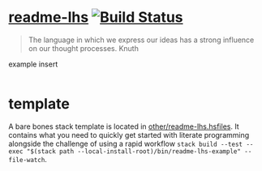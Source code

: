 [readme-lhs](https://tonyday567.github.io/readme-lhs) [![Build Status](https://travis-ci.org/tonyday567/readme-lhs.svg)](https://travis-ci.org/tonyday567/readme-lhs)
===

<blockquote cite>
The language in which we express our ideas has a strong influence on our
thought processes. Knuth
</blockquote>

example insert

``` {.output .example}
```

template
========

A bare bones stack template is located in
[other/readme-lhs.hsfiles](other/readme-lhs.hsfiles). It contains what
you need to quickly get started with literate programming alongside the challenge of using a rapid workflow `stack build --test --exec "$(stack path --local-install-root)/bin/readme-lhs-example" --file-watch`.
